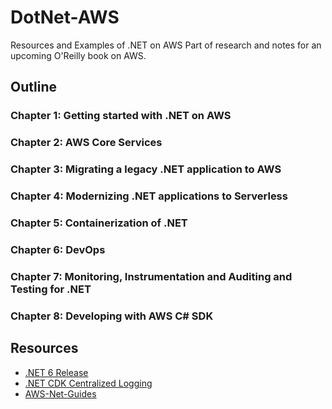 # DotNet-AWS
Resources and Examples of .NET on AWS
Part of research and notes for an upcoming O'Reilly book on AWS.

## Outline

### Chapter 1:  Getting started with .NET on AWS
### Chapter 2:  AWS Core Services
### Chapter 3:  Migrating a legacy .NET application to AWS
### Chapter 4:  Modernizing .NET applications to Serverless
### Chapter 5:  Containerization of .NET
### Chapter 6:  DevOps
### Chapter 7:  Monitoring, Instrumentation and Auditing and Testing for .NET
### Chapter 8: Developing with AWS C# SDK


## Resources

* [.NET 6 Release](https://devblogs.microsoft.com/dotnet/announcing-net-6/)
* [.NET CDK Centralized Logging](https://aws.amazon.com/blogs/developer/build-infrastructure-for-centralized-logging-using-aws-cdk/)
* [AWS-Net-Guides](https://github.com/aws-samples/aws-net-guides)
